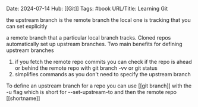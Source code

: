 Date: 2024-07-14
Hub: [[Git]]
Tags: #book
URL/Title: Learning Git 

the upstream branch is the remote branch the local one is tracking that you can set explicitly

a remote branch that a particular local branch tracks. Cloned repos automatically set up upstream branches. Two main benefits for defining upstream branches
1. if you fetch the remote repo commits you can check if the repo is ahead or behind the remote repo with git branch -vv or git status
2. simplifies commands as you don't need to specify the upstream branch

To define an upstream branch for a repo you can use [[git branch]] with the -u flag which is short for --set-upstream-to and then the remote repo [[shortname]]

